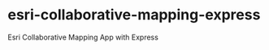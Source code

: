 esri-collaborative-mapping-express
==================================

Esri Collaborative Mapping App with Express